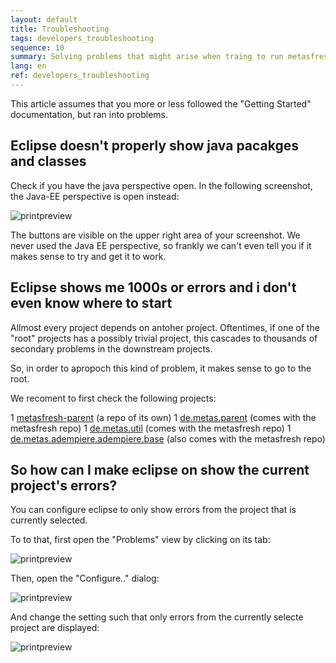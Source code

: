 ```yaml
---
layout: default
title: Troubleshooting
tags: developers_troubleshooting
sequence: 10 
summary: Solving problems that might arise when traing to run metasfresh from eclipse
lang: en
ref: developers_troubleshooting
---
```


This article assumes that you more or less followed the "Getting Started" documentation, but ran into problems.

## Eclipse doesn't properly show java pacakges and classes

Check if you have the java perspective open. In the following screenshot, the Java-EE perspective is open instead:

![printpreview](../images/developers/troubleshooting_ide_eclipse_java_ee_perspective.png)

The buttons are visible on the upper right area of your screenshot.
We never used the Java EE perspective, so frankly we can't even tell you if it makes sense to try and get it to work.

## Eclipse shows me 1000s or errors and i don't even know where to start

Allmost every project depends on antoher project. Oftentimes, if one of the "root" projects has a possibly trivial project, this cascades to thousands of secondary problems in the downstream projects.

So, in order to apropoch this kind of problem, it makes sense to go to the root.

We recoment to first check the following projects:

1 [metasfresh-parent](https://github.com/metasfresh/metasfresh-parent) (a repo of its own)
1 [de.metas.parent](https://github.com/metasfresh/metasfresh/tree/master/de.metas.parent) (comes with the metasfresh repo)
1 [de.metas.util](https://github.com/metasfresh/metasfresh/tree/master/de.metas.util) (comes with the metasfresh repo)
1 [de.metas.adempiere.adempiere.base](https://github.com/metasfresh/metasfresh/tree/master/de.metas.adempiere.adempiere/base) (also comes with the metasfresh repo)

## So how can I make eclipse on show the current project's errors?

You can configure eclipse to only show errors from the project that is currently selected.

To to that, first open the "Problems" view by clicking on its tab:

![printpreview](../images/developers/troubleshooting_ide_eclipse_problems_10.png)

Then, open the "Configure.." dialog:

![printpreview](../images/developers/troubleshooting_ide_eclipse_configure_problems_20_open_configure.png)

And change the setting such that only errors from the currently selecte project are displayed: 

![printpreview](../images/developers/troubleshooting_ide_eclipse_configure_problems_30_do_configure.png)